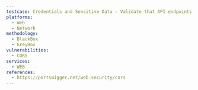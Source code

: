 ```yaml
---
testcase: Credentials and Sensitive Data - Validate that API endpoints with CORS enabled do not allow credentialed cross-origin requests from insecure or HTTP-only origins, which could enable compromise even when the main app is HTTPS. Web (HTTP/HTTPS) service
platforms: 
  - Web
  - Network
methodology: 
  - BlackBox
  - GreyBox
vulnerabilities:
  - CORS
services:
  - WEB
references:
  - https://portswigger.net/web-security/cors
---
```

